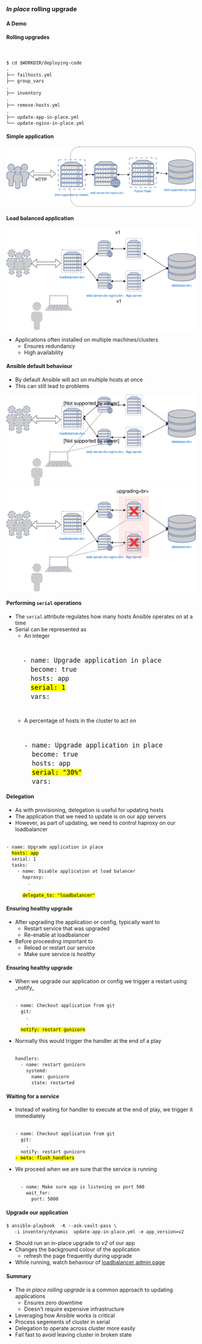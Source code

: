 ### _In place_ rolling upgrade
#### A Demo


#### Rolling upgrades

<pre><code data-trim data-noescape>

$ cd $WORKDIR/deploying-code
.
├── failhosts.yml
├── group_vars
.
├── inventory
.
├── remove-hosts.yml
.
├── update-app-in-place.yml
└── update-nginx-in-place.yml
</code></pre>


#### Simple application

![simple application](img/simple-project-app.svg "Simple application")
<!-- .element width="80%" height="80%" -->


#### Load balanced application

![Basic network diagram](img/rolling-upgrade-pre.svg  "Diagram of our simple app") <!-- .element width="50%" height="50%" -->

* Applications often installed on multiple machines/clusters
  - Ensures redundancy
  - High availability


#### Ansible default behaviour

* By default Ansible will act on multiple hosts at once <!-- .element: class="fragment" data-fragment-index="0" -->
* This can still lead to problems <!-- .element: class="fragment" data-fragment-index="1" -->

![multi-host](img/rolling-upgrade-pre-multi.svg "Simultaneous upgrade") <!--
.element: style="float:left;" width="45%" height="45%" class="fragment" data-fragment-index="0"-->
![multi-host](img/rolling-upgrade-complete-outage.svg "Simultaneous upgrade") <!--
.element: style="float:right;" width="45%" height="45%"  class="fragment" data-fragment-index="1" -->


#### Performing `serial` operations

* The<!-- .element: class="fragment" data-fragment-index="0" --> `serial` attribute regulates how many hosts Ansible operates on at a time 
* Serial can be represented as <!-- .element: class="fragment" data-fragment-index="1" -->
  * An integer <!-- .element: class="fragment" data-fragment-index="2" -->
   <pre  class="fragment" data-fragment-index="3" style="font-size:15pt;"><code data-trim data-noescape>
    - name: Upgrade application in place
      become: true
      hosts: app
      <mark>serial: 1</mark>
      vars:
    </code></pre>
  * A percentage of hosts in the cluster to act on <!-- .element: class="fragment" data-fragment-index="4" -->
    <pre  class="fragment" data-fragment-index="5" style="font-size:15pt;"><code data-trim data-noescape>
    - name: Upgrade application in place
      become: true
      hosts: app
      <mark>serial: "30%"</mark>
      vars:
    </code></pre>


#### Delegation
* As with provisioning, delegation is useful for updating hosts <!-- .element: class="fragment" data-fragment-index="0" -->
* The application that we need to update is on our app servers <!-- .element: class="fragment" data-fragment-index="1" -->
* However, as part of updating, we need to control haproxy on our loadbalancer
  <!-- .element: class="fragment" data-fragment-index="2" -->

<pre class="fragment" data-fragment-index="3"><code data-trim data-noescape>
- name: Upgrade application in place
  <mark>hosts: app</mark>
  serial: 1
  tasks:
    - name: Disable application at load balancer
      haproxy:
        .
        .
      <mark>delegate_to: "loadbalancer"</mark>
</code></pre>


#### Ensuring healthy upgrade

* After upgrading the application or config, typically want to <!-- .element: class="fragment" data-fragment-index="0" -->
  - Restart service that was upgraded <!-- .element: class="fragment" data-fragment-index="1" -->
  - Re-enable at loadbalancer <!-- .element: class="fragment" data-fragment-index="2" -->
* Before proceeding important to <!-- .element: class="fragment" data-fragment-index="3" -->
  - Reload or restart our service <!-- .element: class="fragment" data-fragment-index="4" -->
  - Make sure service is<!-- .element: class="fragment" data-fragment-index="5" --> _healthy_ 


#### Ensuring healthy upgrade

* <!-- .element: class="fragment" data-fragment-index="0" -->When we upgrade our application or config we trigger a restart using _notify_ 

  <pre  class="fragment" data-fragment-index="0"><code data-trim data-noescape>
  - name: Checkout application from git
    git:
      .
      .
    <mark>notify: restart gunicorn</mark>
  </code></pre>
* Normally this would trigger the handler at the end of a play <!-- .element: class="fragment" data-fragment-index="1" -->
  <pre  class="fragment" data-fragment-index="1"><code data-trim data-noescape>
  handlers:
    - name: restart gunicorn
      systemd:
        name: gunicorn
        state: restarted
  </code></pre>


#### Waiting for a service

* Instead of waiting for handler to execute at the end of play, we trigger it
  immediately<!-- .element: class="fragment" data-fragment-index="0" -->

  <pre  class="fragment" data-fragment-index="0"><code data-trim data-noescape>
  - name: Checkout application from git
    git:
      .
    notify: restart gunicorn
  <mark>- meta: flush_handlers</mark>
  </code></pre>
* We proceed when we are sure that the service is running <!-- .element: class="fragment" data-fragment-index="1" -->
  <pre  class="fragment" data-fragment-index="1"><code data-trim data-noescape>
    - name: Make sure app is listening on port 500
      wait_for:
        port: 5000
  </code></pre>


#### Upgrade our application
```
$ ansible-playbook  -K --ask-vault-pass \
   -i inventory/dynamic  update-app-in-place.yml -e app_version=v2
```
* Should run an in-place upgrade to _v2_ of our app
* Changes the background colour of the application
  - refresh the page frequently during upgrade
* While running, watch behaviour of [loadbalancer admin page](http://my-app.cat/haproxy?stats)


#### Summary

* The _in place rolling upgrade_ is a common approach to updating applications
  - Ensures zero downtime
  - Doesn't require expensive infrastructure
* Leveraging how Ansible works is critical
* Process segements of cluster in serial
* Delegation to operate across cluster more easily
* Fail fast to avoid leaving cluster in broken state
